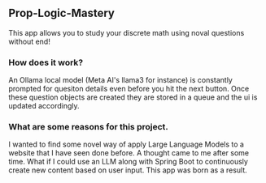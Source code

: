 ## Prop-Logic-Mastery

This app allows you to study your discrete math using noval questions without end!

### How does it work?

An Ollama local model (Meta AI's llama3 for instance) is constantly prompted for quesiton details even before you hit the next button.
Once these question objects are created they are stored in a queue and the ui is updated accordingly.

### What are some reasons for this project.

I wanted to find some novel way of apply Large Language Models to a website that I have seen done before. A thought came to me after some time. What if I could use an LLM along with Spring Boot to continuously create
new content based on user input. This app was born as a result. 
